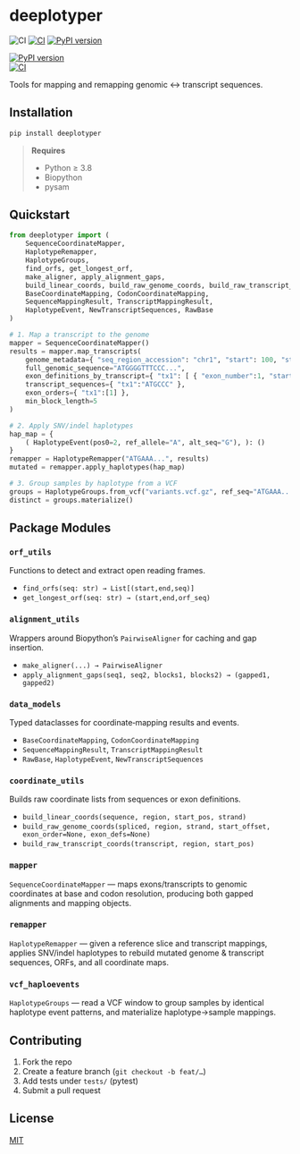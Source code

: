 # deeplotyper

![CI](https://https://github.com/eniktab/deeplotyper/actions/workflows/ci.yml/badge.svg)
[![CI](https://github.com/eniktab/deeplotyper/actions/workflows/ci.yml/badge.svg)](https://github.com/eniktab/deeplotyper/actions/workflows/ci.yml)
[![PyPI version](https://img.shields.io/pypi/v/deeplotyper.svg)](https://pypi.org/project/deeplotyper/)

[![PyPI version](https://img.shields.io/pypi/v/deeplotyper.svg)](https://pypi.org/project/deeplotyper/)  
[![CI](https://github.com/eniktab/deeplotyper/actions/workflows/ci.yml/badge.svg)](https://github.com/eniktab/deeplotyper/actions/workflows/ci.yml)



Tools for mapping and remapping genomic ↔ transcript sequences. 

## Installation

```bash
pip install deeplotyper
```

> **Requires**  
> - Python ≥ 3.8  
> - Biopython  
> - pysam  

## Quickstart

```python
from deeplotyper import (
    SequenceCoordinateMapper,
    HaplotypeRemapper,
    HaplotypeGroups,
    find_orfs, get_longest_orf,
    make_aligner, apply_alignment_gaps,
    build_linear_coords, build_raw_genome_coords, build_raw_transcript_coords,
    BaseCoordinateMapping, CodonCoordinateMapping,
    SequenceMappingResult, TranscriptMappingResult,
    HaplotypeEvent, NewTranscriptSequences, RawBase
)

# 1. Map a transcript to the genome
mapper = SequenceCoordinateMapper()
results = mapper.map_transcripts(
    genome_metadata={ "seq_region_accession": "chr1", "start": 100, "strand": 1 },
    full_genomic_sequence="ATGGGGTTTCCC...",
    exon_definitions_by_transcript={ "tx1": [ { "exon_number":1, "start":100, "end":102, "sequence":"ATG" }, … ] },
    transcript_sequences={ "tx1":"ATGCCC" },
    exon_orders={ "tx1":[1] },
    min_block_length=5
)

# 2. Apply SNV/indel haplotypes
hap_map = {
    ( HaplotypeEvent(pos0=2, ref_allele="A", alt_seq="G"), ): ()
}
remapper = HaplotypeRemapper("ATGAAA...", results)
mutated = remapper.apply_haplotypes(hap_map)

# 3. Group samples by haplotype from a VCF
groups = HaplotypeGroups.from_vcf("variants.vcf.gz", ref_seq="ATGAAA...", contig="1", start=0)
distinct = groups.materialize()
```  

## Package Modules

### `orf_utils`  
Functions to detect and extract open reading frames.  
- `find_orfs(seq: str) → List[(start,end,seq)]`  
- `get_longest_orf(seq: str) → (start,end,orf_seq)`

### `alignment_utils`  
Wrappers around Biopython’s `PairwiseAligner` for caching and gap insertion.  
- `make_aligner(...) → PairwiseAligner`  
- `apply_alignment_gaps(seq1, seq2, blocks1, blocks2) → (gapped1, gapped2)`

### `data_models`  
Typed dataclasses for coordinate‐mapping results and events.  
- `BaseCoordinateMapping`, `CodonCoordinateMapping`  
- `SequenceMappingResult`, `TranscriptMappingResult`  
- `RawBase`, `HaplotypeEvent`, `NewTranscriptSequences`

### `coordinate_utils`  
Builds raw coordinate lists from sequences or exon definitions.  
- `build_linear_coords(sequence, region, start_pos, strand)`  
- `build_raw_genome_coords(spliced, region, strand, start_offset, exon_order=None, exon_defs=None)`  
- `build_raw_transcript_coords(transcript, region, start_pos)`

### `mapper`  
`SequenceCoordinateMapper` — maps exons/transcripts to genomic coordinates at base and codon resolution, producing both gapped alignments and mapping objects.

### `remapper`  
`HaplotypeRemapper` — given a reference slice and transcript mappings, applies SNV/indel haplotypes to rebuild mutated genome & transcript sequences, ORFs, and all coordinate maps.

### `vcf_haploevents`  
`HaplotypeGroups` — read a VCF window to group samples by identical haplotype event patterns, and materialize haplotype→sample mappings. 

## Contributing

1. Fork the repo  
2. Create a feature branch (`git checkout -b feat/…`)  
3. Add tests under `tests/` (pytest)  
4. Submit a pull request  

## License

[MIT](LICENSE)

